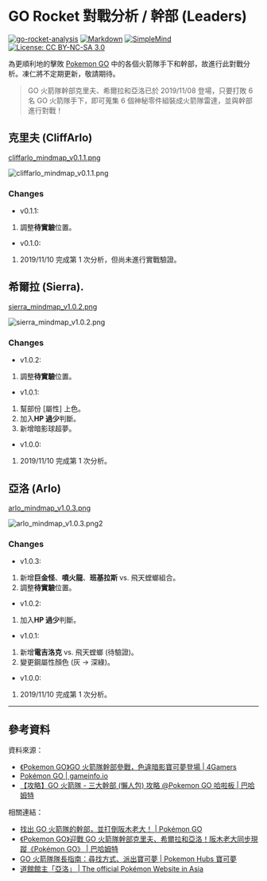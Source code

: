 # GO Rocket 對戰分析 / 幹部 (Leaders)

[![go-rocket-analysis](https://img.shields.io/badge/GitHuh-chusiang/go--rocket--analysis-blue.svg)](https://github.com/chusiang/go-rocket-analysis) [![Markdown](https://img.shields.io/badge/%3C%2F%3E-Markdown-blue.svg)](http://markdown.tw) [![SimpleMind](https://img.shields.io/badge/MindMap-SimpleMind-blue.svg)](https://simplemind.eu/) [![License: CC BY-NC-SA 3.0](https://img.shields.io/badge/License-CC%20BY--NC--SA%203.0-lightgrey.svg)](https://creativecommons.org/licenses/by-nc-sa/3.0/)

為更順利地的擊敗 [Pokemon GO](https://pokemongolive.com/zh_hant/) 中的各個火箭隊手下和幹部，故進行此對戰分析。凍仁將不定期更新，敬請期待。

> GO 火箭隊幹部克里夫、希爾拉和亞洛已於 2019/11/08 登場，只要打敗 6 名 GO 火箭隊手下，即可蒐集 6 個神秘零件組裝成火箭隊雷達，並與幹部進行對戰！

## 克里夫 (CliffArlo)

[cliffarlo_mindmap_v0.1.1.png](png/cliffarlo_mindmap_v0.1.1.png)

![cliffarlo_mindmap_v0.1.1.png](png/cliffarlo_mindmap_v0.1.1.png)

### Changes

* v0.1.1:
 1. 調整**待實驗**位置。
* v0.1.0:
 1. 2019/11/10 完成第 1 次分析，但尚未進行實戰驗證。

## 希爾拉 (Sierra).

[sierra_mindmap_v1.0.2.png](png/sierra_mindmap_v1.0.2.png)

![sierra_mindmap_v1.0.2.png](png/sierra_mindmap_v1.0.2.png)

### Changes

* v1.0.2:
 1. 調整**待實驗**位置。
* v1.0.1:
 1. 幫部份 [屬性] 上色。
 1. 加入**HP 過少**判斷。
 1. 新增暗影球超夢。
* v1.0.0:
 1. 2019/11/10 完成第 1 次分析。

## 亞洛 (Arlo)

[arlo_mindmap_v1.0.3.png](png/arlo_mindmap_v1.0.3.png)

![arlo_mindmap_v1.0.3.png2](png/arlo_mindmap_v1.0.3.png)

### Changes

* v1.0.3:
 1. 新增**巨金怪**、**噴火龍**、**班基拉斯** vs. 飛天螳螂組合。
 1. 調整**待實驗**位置。
* v1.0.2:
 1. 加入**HP 過少**判斷。
* v1.0.1:
 1. 新增**電吉洛克** vs. 飛天螳螂 (待驗證)。
 1. 變更鋼屬性顏色 (灰 → 深綠)。
* v1.0.0:
 1. 2019/11/10 完成第 1 次分析。

----

## 參考資料

資料來源：

* [《Pokemon GO》GO 火箭隊幹部參戰，色違暗影寶可夢登場 | 4Gamers](https://www.4gamers.com.tw/news/detail/41025/pokemon-go-team-go-rocket-leader-guide)
* [Pokémon GO | gameinfo.io](https://pokemon.gameinfo.io/zh-tw)
* [【攻略】GO 火箭隊 - 三大幹部 (懶人包) 攻略 @Pokemon GO 哈啦板 | 巴哈姆特](https://forum.gamer.com.tw/C.php?bsn=29659&snA=37982&last=1#down)

相關連結：

* [找出 GO 火箭隊的幹部，並打倒阪木老大！ | Pokémon GO](https://pokemongolive.com/zh_hant/post/teamgorocketleaders2019/)
* [《Pokemon GO》迎戰 GO 火箭隊幹部克里夫、希爾拉和亞洛！阪木老大同步現蹤《Pokémon GO》 | 巴哈姆特](https://gnn.gamer.com.tw/detail.php?sn=188322)
* [GO 火箭隊隊長指南：尋找方式、派出寶可夢 | Pokemon Hubs 寶可夢](https://www.pokemonhubs.com/pokemongo/8878/)
* [道館館主「亞洛」 | The official Pokémon Website in Asia](https://swordshield.portal-pokemon.com/tc/character/02.html)
